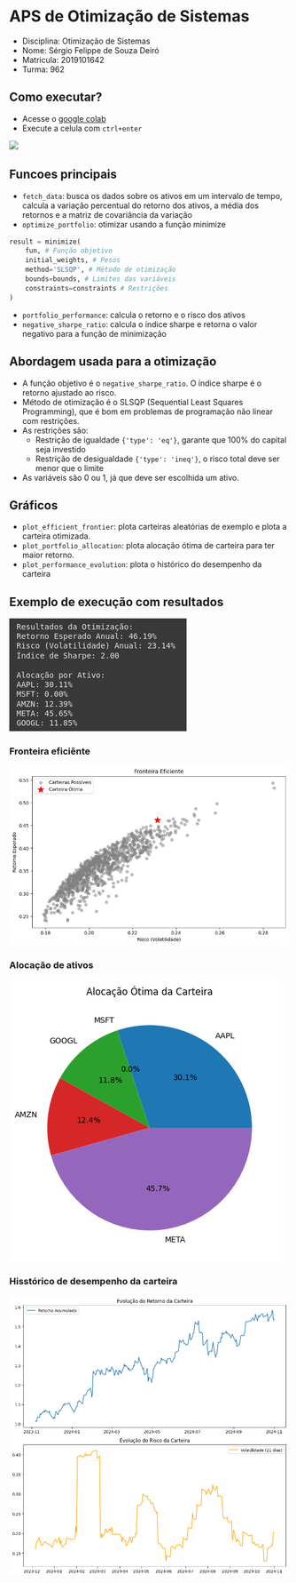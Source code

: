 # APS de Otimização de Sistemas

- Disciplina: Otimização de Sistemas
- Nome: Sérgio Felippe de Souza Deiró
- Matricula: 2019101642
- Turma: 962

## Como executar?

- Acesse o [google colab](https://colab.research.google.com/)
- Execute a celula com `ctrl+enter`

![](./docs/execucao.gif)

## Funcoes principais
- `fetch_data`: busca os dados sobre os ativos em um intervalo de tempo, calcula a variação percentual do retorno dos ativos, a média dos retornos e a matriz de covariância da variação
- `optimize_portfolio`: otimizar usando a função minimize
```py
result = minimize(
    fun, # Função objetivo
    initial_weights, # Pesos
    method='SLSQP', # Método de otimização
    bounds=bounds, # Limites das variáveis
    constraints=constraints # Restrições
)
```
- `portfolio_performance`: calcula o retorno e o risco dos ativos
- `negative_sharpe_ratio`: calcula o índice sharpe e retorna o valor negativo para a função de minimização

## Abordagem usada para a otimização

- A função objetivo é o `negative_sharpe_ratio`. O índice sharpe é o retorno ajustado ao risco.
- Método de otimização é o SLSQP (Sequential Least Squares Programming), que é bom em problemas de programação não linear com restrições.
- As restrições são:
    - Restrição de igualdade `{'type': 'eq'}`, garante que 100% do capital seja investido
    - Restrição de desigualdade `{'type': 'ineq'}`, o risco total deve ser menor que o limite
- As variáveis são 0 ou 1, já que deve ser escolhida um ativo.

## Gráficos

- `plot_efficient_frontier`: plota carteiras aleatórias de exemplo e plota a carteira otimizada.
- `plot_portfolio_allocation`: plota alocação ótima de carteira para ter maior retorno.
- `plot_performance_evolution`: plota o histórico do desempenho da carteira

## Exemplo de execução com resultados

![](./docs/resultados.png)

### Fronteira eficiênte

![](./docs/plot1.png)

### Alocação de ativos

![](./docs/plot2.png)

### Hisstórico de desempenho da carteira

![](./docs/plot3.png)